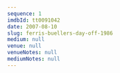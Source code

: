 ```yaml
---
sequence: 1
imdbId: tt0091042
date: 2007-08-10
slug: ferris-buellers-day-off-1986
medium: null
venue: null
venueNotes: null
mediumNotes: null
---
```


